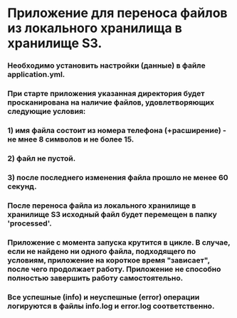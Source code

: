 # Приложение для переноса файлов из локального хранилища в хранилище S3. 

### Необходимо установить настройки (данные) в файле application.yml.

### При старте приложения указанная директория будет просканирована на наличие файлов, удовлетворяющих следующие условия:
### 1) имя файла состоит из номера телефона (+расширение) - не мнее 8 символов и не более 15.
### 2) файл не пустой.
### 3) после последнего изменения файла прошло не менее 60 секунд.


### После переноса файла из локального хранилище в хранилище S3 исходный файл будет перемещен в папку 'processed'.

### Приложение с момента запуска крутится в цикле. В случае, если не найдено ни одного файла, подходящего по условиям, приложение на короткое время "зависает", после чего продолжает работу. Приложение не способно полностью завершить работу самостоятельно.


### Все успешные (info) и неуспешные (error) операции логируются в файлы info.log и error.log соответственно.
